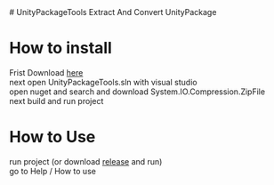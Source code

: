 <head>
  <meta name="google-site-verification" content="jqUvCsHnqiUJtneJX4Je3qg5zXuaxYm2mmq2zXHBw-0" />
<head>
# UnityPackageTools
Extract And Convert UnityPackage

# How to install
Frist Download [here](https://github.com/fazel87/UnityPackageTools/archive/refs/heads/main.zip)<br>
next open UnityPackageTools.sln with visual studio<br>
open nuget and search and download System.IO.Compression.ZipFile<br>
next build and run project<br>

# How to Use
run project (or download [release](https://github.com/fazel87/UnityPackageTools/releases/tag/1.0) and run)<br>
go to Help / How to use<br>
